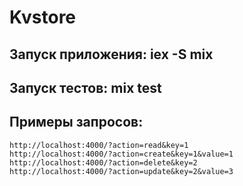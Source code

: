 # Kvstore
## Запуск приложения: iex -S mix
## Запуск тестов: mix test
## Примеры запросов:
    http://localhost:4000/?action=read&key=1
    http://localhost:4000/?action=create&key=1&value=1
    http://localhost:4000/?action=delete&key=2
    http://localhost:4000/?action=update&key=2&value=3